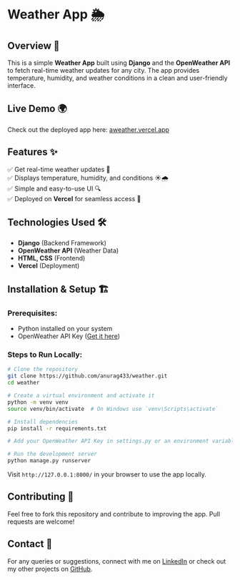# Weather App 🌦️

## Overview 🚀
This is a simple **Weather App** built using **Django** and the **OpenWeather API** to fetch real-time weather updates for any city. The app provides temperature, humidity, and weather conditions in a clean and user-friendly interface.

## Live Demo 🌍
Check out the deployed app here: [aweather.vercel.app](https://aweather.vercel.app/)

## Features ✨
✅ Get real-time weather updates 🌆  
✅ Displays temperature, humidity, and conditions ☀️🌧️  
✅ Simple and easy-to-use UI 🔍  
✅ Deployed on **Vercel** for seamless access 🚀  

## Technologies Used 🛠️
- **Django** (Backend Framework)
- **OpenWeather API** (Weather Data)
- **HTML, CSS** (Frontend)
- **Vercel** (Deployment)

## Installation & Setup 🏗️
### Prerequisites:
- Python installed on your system
- OpenWeather API Key ([Get it here](https://openweathermap.org/api))

### Steps to Run Locally:
```sh
# Clone the repository
git clone https://github.com/anurag433/weather.git
cd weather

# Create a virtual environment and activate it
python -m venv venv
source venv/bin/activate  # On Windows use `venv\Scripts\activate`

# Install dependencies
pip install -r requirements.txt

# Add your OpenWeather API Key in settings.py or an environment variable

# Run the development server
python manage.py runserver
```
Visit `http://127.0.0.1:8000/` in your browser to use the app locally.

## Contributing 🤝
Feel free to fork this repository and contribute to improving the app. Pull requests are welcome!

## Contact 📩
For any queries or suggestions, connect with me on [LinkedIn](https://www.linkedin.com/in/anuragsingh504/) or check out my other projects on [GitHub](https://github.com/anurag433/).


